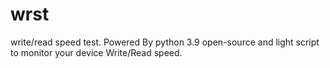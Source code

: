 # wrst
write/read speed test. Powered By python 3.9
open-source and light script to monitor your device Write/Read speed.

